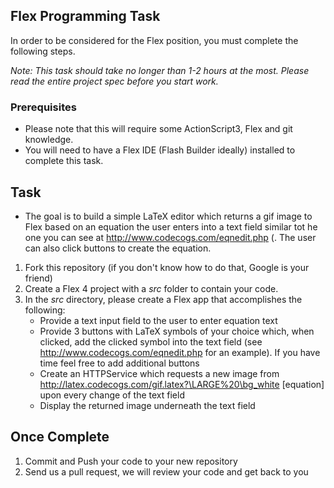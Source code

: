 ## Flex Programming Task

In order to be considered for the Flex position, you must complete the following steps. 

*Note: This task should take no longer than 1-2 hours at the most. Please read the entire project spec before you start work.*


### Prerequisites

- Please note that this will require some ActionScript3, Flex and git knowledge. 
- You will need to have a Flex IDE (Flash Builder ideally) installed to complete this task. 

## Task

- The goal is to build a simple LaTeX editor which returns a gif image to Flex based on an equation the user enters into a text field similar tot he one you can see at http://www.codecogs.com/eqnedit.php (. The user can also click buttons to create the equation. 

1. Fork this repository (if you don't know how to do that, Google is your friend)
2. Create a Flex 4 project with a *src* folder to contain your code. 
3. In the *src* directory, please create a Flex app that accomplishes the following:
	- Provide a text input field to the user to enter equation text
	- Provide 3 buttons with LaTeX symbols of your choice which, when clicked, add the clicked symbol into the text field (see http://www.codecogs.com/eqnedit.php for an example). If you have time feel free to add additional buttons
	- Create an HTTPService which requests a new image from http://latex.codecogs.com/gif.latex?\LARGE%20\bg_white [equation] upon every change of the text field
	- Display the returned image underneath the text field

## Once Complete
1. Commit and Push your code to your new repository
2. Send us a pull request, we will review your code and get back to you

